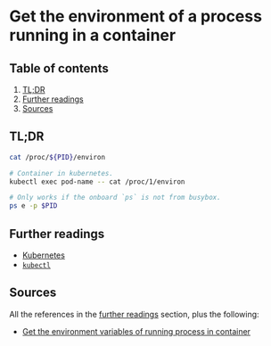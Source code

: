 # Get the environment of a process running in a container

## Table of contents <!-- omit in toc -->

1. [TL;DR](#tldr)
1. [Further readings](#further-readings)
1. [Sources](#sources)

## TL;DR

```sh
cat /proc/${PID}/environ

# Container in kubernetes.
kubectl exec pod-name -- cat /proc/1/environ

# Only works if the onboard `ps` is not from busybox.
ps e -p $PID
```
## Further readings

- [Kubernetes]
- [`kubectl`][kubectl]

## Sources

All the references in the [further readings] section, plus the following:

- [Get the environment variables of running process in container]

<!-- project's references -->
<!-- in-article references -->
[further readings]: #further-readings

<!-- internal references -->
[kubectl]: kubectl.md
[kubernetes]: README.md

<!-- external references -->
[get the environment variables of running process in container]: https://unix.stackexchange.com/a/412730
